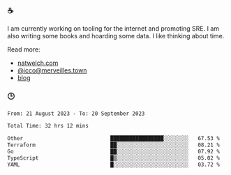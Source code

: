 ### ☕

I am currently working on tooling for the internet and promoting SRE. I am also writing some books and hoarding some data. I like thinking about time. 

Read more:

 - [natwelch.com](https://natwelch.com)
 - [@icco@merveilles.town](https://merveilles.town/@icco)
 - [blog](https://writing.natwelch.com)

### 🕒

<!--START_SECTION:waka-->

```txt
From: 21 August 2023 - To: 20 September 2023

Total Time: 32 hrs 12 mins

Other                            █████████████████░░░░░░░░   67.53 %
Terraform                        ██░░░░░░░░░░░░░░░░░░░░░░░   08.21 %
Go                               ██░░░░░░░░░░░░░░░░░░░░░░░   07.92 %
TypeScript                       █▒░░░░░░░░░░░░░░░░░░░░░░░   05.02 %
YAML                             █░░░░░░░░░░░░░░░░░░░░░░░░   03.72 %
```

<!--END_SECTION:waka-->
